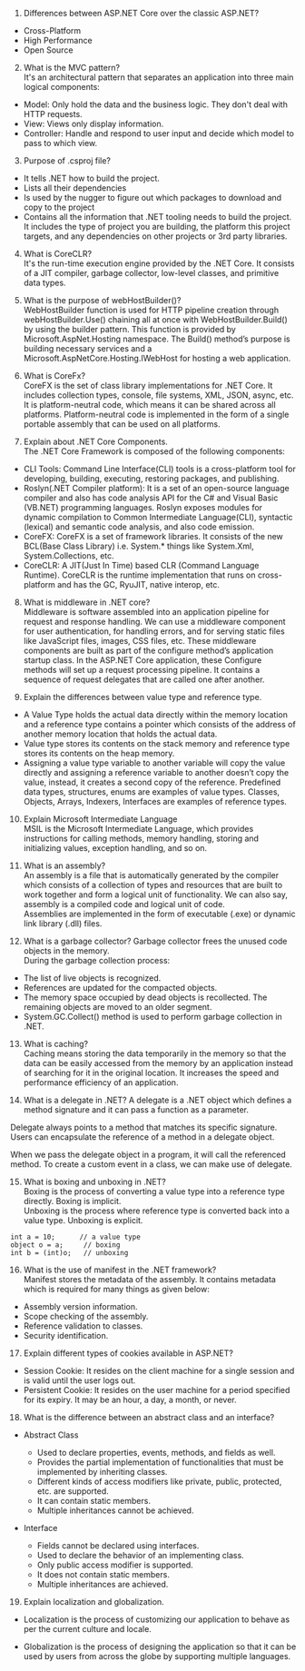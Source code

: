 1. Differences between ASP.NET Core over the classic ASP.NET?  
- Cross-Platform  
- High Performance  
- Open Source  

2. What is the MVC pattern?  
It's an architectural pattern that separates an application into three main logical components:  
- Model: Only hold the data and the business logic. They don't deal with HTTP requests.
- View: Views only display information.   
- Controller: Handle and respond to user input and decide which model to pass to which view. 

3. Purpose of .csproj file?  
- It tells .NET how to build the project.
- Lists all their dependencies
- Is used by the nugger to figure out which packages to download and copy to the project
- Contains all the information that .NET tooling needs to build the project. It includes the type of project you are building, the platform this project targets, and any dependencies on other projects or 3rd party libraries.

4. What is CoreCLR?  
It's the run-time execution engine provided by the .NET Core. It consists of a JIT compiler, garbage collector, low-level classes, and primitive data types.

5. What is the purpose of webHostBuilder()?  
WebHostBuilder function is used for HTTP pipeline creation through webHostBuilder.Use() chaining all at once with WebHostBuilder.Build() by using the builder pattern. This function is provided by Microsoft.AspNet.Hosting namespace. The Build() method’s purpose is building necessary services and a Microsoft.AspNetCore.Hosting.IWebHost for hosting a web application.

6. What is CoreFx?  
CoreFX is the set of class library implementations for .NET Core. It includes collection types, console, file systems, XML, JSON, async, etc. It is platform-neutral code, which means it can be shared across all platforms. Platform-neutral code is implemented in the form of a single portable assembly that can be used on all platforms.

7. Explain about .NET Core Components.  
The .NET Core Framework is composed of the following components:
- CLI Tools: Command Line Interface(CLI) tools is a cross-platform tool for developing, building, executing, restoring packages, and publishing. 
- Roslyn(.NET Compiler platform): It is a set of an open-source language compiler and also has code analysis API for the C# and Visual Basic (VB.NET) programming languages. Roslyn exposes modules for dynamic compilation to Common Intermediate Language(CLI), syntactic (lexical) and semantic code analysis, and also code emission.
- CoreFX: CoreFX is a set of framework libraries. It consists of the new BCL(Base Class Library) i.e. System.* things like System.Xml, System.Collections, etc.
- CoreCLR: A JIT(Just In Time) based CLR (Command Language Runtime). CoreCLR is the runtime implementation that runs on cross-platform and has the GC, RyuJIT, native interop, etc.

8. What is middleware in .NET core?  
Middleware is software assembled into an application pipeline for request and response handling. We can use a middleware component for user authentication, for handling errors, and  for serving static files like JavaScript files, images, CSS files, etc.
These middleware components are built as part of the configure method’s application startup class. In the ASP.NET Core application, these Configure methods will set up a request processing pipeline. It contains a sequence of request delegates that are called one after another.

9. Explain the differences between value type and reference type.  
- A Value Type holds the actual data directly within the memory location and a reference type contains a pointer which consists of the address of another memory location that holds the actual data.
- Value type stores its contents on the stack memory and reference type stores its contents on the heap memory.
- Assigning a value type variable to another variable will copy the value directly and assigning a reference variable to another doesn’t copy the value, instead, it creates a second copy of the reference.
Predefined data types, structures, enums are examples of value types. Classes, Objects, Arrays, Indexers, Interfaces are examples of reference types.

10. Explain Microsoft Intermediate Language  
MSIL is the Microsoft Intermediate Language, which provides instructions for calling methods, memory handling, storing and initializing values, exception handling, and so on.

11.  What is an assembly?  
An assembly is a file that is automatically generated by the compiler which consists of a collection of types and resources that are built to work together and form a logical unit of functionality. We can also say, assembly is a compiled code and logical unit of code.  
Assemblies are implemented in the form of executable (.exe) or dynamic link library (.dll) files.  

12. What is a garbage collector?
Garbage collector frees the unused code objects in the memory.  
During the garbage collection process:  
- The list of live objects is recognized.
- References are updated for the compacted objects.
- The memory space occupied by dead objects is recollected. The remaining objects are moved to an older segment.
- System.GC.Collect() method is used to perform garbage collection in .NET.

13. What is caching?  
Caching means storing the data temporarily in the memory so that the data can be easily accessed from the memory by an application instead of searching for it in the original location. It increases the speed and performance efficiency of an application.

14. What is a delegate in .NET?
A delegate is a .NET object which defines a method signature and it can pass a function as a parameter.

Delegate always points to a method that matches its specific signature. Users can encapsulate the reference of a method in a delegate object.

When we pass the delegate object in a program, it will call the referenced method. To create a custom event in a class, we can make use of delegate.

15. What is boxing and unboxing in .NET?  
Boxing is the process of converting a value type into a reference type directly. Boxing is implicit.  
Unboxing is the process where reference type is converted back into a value type. Unboxing is explicit.  
```
int a = 10;      // a value type
object o = a;     // boxing
int b = (int)o;   // unboxing
```

16.   What is the use of manifest in the .NET framework?  
Manifest stores the metadata of the assembly. It contains metadata which is required for many things as given below:

- Assembly version information.
- Scope checking of the assembly.
- Reference validation to classes.
- Security identification.

17.  Explain different types of cookies available in ASP.NET?  
- Session Cookie: It resides on the client machine for a single session and is valid until the user logs out.
- Persistent Cookie: It resides on the user machine for a period specified for its expiry. It may be an hour, a day, a month, or never.

18. What is the difference between an abstract class and an interface?

- Abstract Class	
    - Used to declare properties, events, methods, and fields as well.	
    - Provides the partial implementation of functionalities that must be implemented by inheriting classes.
    - Different kinds of access modifiers like private, public, protected, etc. are supported.
    - It can contain static members.
    - Multiple inheritances cannot be achieved.
     
- Interface
    - Fields cannot be declared using interfaces.
    - Used to declare the behavior of an implementing class.
	- Only public access modifier is supported.
	- It does not contain static members.
	- Multiple inheritances are achieved.

19.   Explain localization and globalization.
- Localization is the process of customizing our application to behave as per the current culture and locale.

- Globalization is the process of designing the application so that it can be used by users from across the globe by supporting multiple languages.




